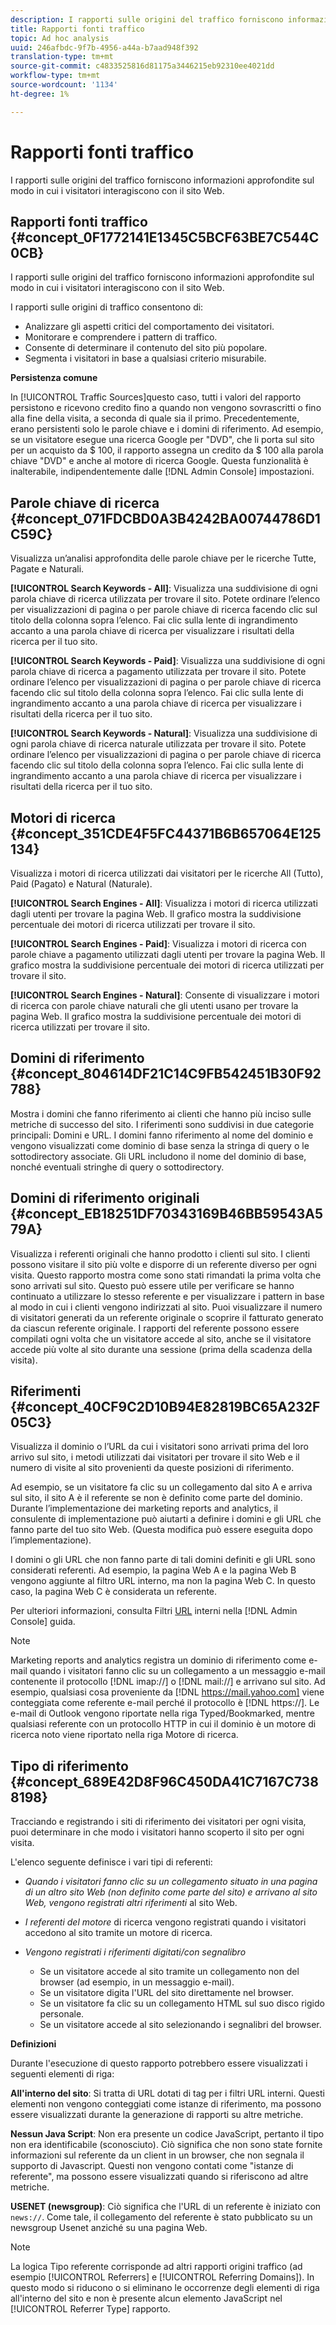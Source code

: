 ```yaml
---
description: I rapporti sulle origini del traffico forniscono informazioni approfondite sul modo in cui i visitatori interagiscono con il sito Web.
title: Rapporti fonti traffico
topic: Ad hoc analysis
uuid: 246afbdc-9f7b-4956-a44a-b7aad948f392
translation-type: tm+mt
source-git-commit: c4833525816d81175a3446215eb92310ee4021dd
workflow-type: tm+mt
source-wordcount: '1134'
ht-degree: 1%

---
```



# Rapporti fonti traffico

I rapporti sulle origini del traffico forniscono informazioni approfondite sul modo in cui i visitatori interagiscono con il sito Web.

## Rapporti fonti traffico {#concept_0F1772141E1345C5BCF63BE7C544C0CB}

I rapporti sulle origini del traffico forniscono informazioni approfondite sul modo in cui i visitatori interagiscono con il sito Web.

I rapporti sulle origini di traffico consentono di:

* Analizzare gli aspetti critici del comportamento dei visitatori.
* Monitorare e comprendere i pattern di traffico.
* Consente di determinare il contenuto del sito più popolare.
* Segmenta i visitatori in base a qualsiasi criterio misurabile.

**Persistenza comune**

In [!UICONTROL Traffic Sources]questo caso, tutti i valori del rapporto persistono e ricevono credito fino a quando non vengono sovrascritti o fino alla fine della visita, a seconda di quale sia il primo. Precedentemente, erano persistenti solo le parole chiave e i domini di riferimento. Ad esempio, se un visitatore esegue una ricerca Google per &quot;DVD&quot;, che li porta sul sito per un acquisto da $ 100, il rapporto assegna un credito da $ 100 alla parola chiave &quot;DVD&quot; e anche al motore di ricerca Google. Questa funzionalità è inalterabile, indipendentemente dalle [!DNL Admin Console] impostazioni.

## Parole chiave di ricerca {#concept_071FDCBD0A3B4242BA00744786D1C59C}

Visualizza un’analisi approfondita delle parole chiave per le ricerche Tutte, Pagate e Naturali.

<!-- 

c_reports_search_keyword.xml

 -->

**[!UICONTROL Search Keywords - All]**: Visualizza una suddivisione di ogni parola chiave di ricerca utilizzata per trovare il sito. Potete ordinare l’elenco per visualizzazioni di pagina o per parole chiave di ricerca facendo clic sul titolo della colonna sopra l’elenco. Fai clic sulla lente di ingrandimento accanto a una parola chiave di ricerca per visualizzare i risultati della ricerca per il tuo sito.

**[!UICONTROL Search Keywords - Paid]**: Visualizza una suddivisione di ogni parola chiave di ricerca a pagamento utilizzata per trovare il sito. Potete ordinare l’elenco per visualizzazioni di pagina o per parole chiave di ricerca facendo clic sul titolo della colonna sopra l’elenco. Fai clic sulla lente di ingrandimento accanto a una parola chiave di ricerca per visualizzare i risultati della ricerca per il tuo sito.

**[!UICONTROL Search Keywords - Natural]**: Visualizza una suddivisione di ogni parola chiave di ricerca naturale utilizzata per trovare il sito. Potete ordinare l’elenco per visualizzazioni di pagina o per parole chiave di ricerca facendo clic sul titolo della colonna sopra l’elenco. Fai clic sulla lente di ingrandimento accanto a una parola chiave di ricerca per visualizzare i risultati della ricerca per il tuo sito.

## Motori di ricerca {#concept_351CDE4F5FC44371B6B657064E125134}

Visualizza i motori di ricerca utilizzati dai visitatori per le ricerche All (Tutto), Paid (Pagato) e Natural (Naturale).

<!-- 

c_reports_search_engines.xml

 -->

**[!UICONTROL Search Engines - All]**: Visualizza i motori di ricerca utilizzati dagli utenti per trovare la pagina Web. Il grafico mostra la suddivisione percentuale dei motori di ricerca utilizzati per trovare il sito.

**[!UICONTROL Search Engines - Paid]**: Visualizza i motori di ricerca con parole chiave a pagamento utilizzati dagli utenti per trovare la pagina Web. Il grafico mostra la suddivisione percentuale dei motori di ricerca utilizzati per trovare il sito.

**[!UICONTROL Search Engines - Natural]**: Consente di visualizzare i motori di ricerca con parole chiave naturali che gli utenti usano per trovare la pagina Web. Il grafico mostra la suddivisione percentuale dei motori di ricerca utilizzati per trovare il sito.

## Domini di riferimento {#concept_804614DF21C14C9FB542451B30F92788}

<!-- 

c_reports_ref_domains.xml

 -->

Mostra i domini che fanno riferimento ai clienti che hanno più inciso sulle metriche di successo del sito. I riferimenti sono suddivisi in due categorie principali: Domini e URL. I domini fanno riferimento al nome del dominio e vengono visualizzati come dominio di base senza la stringa di query o le sottodirectory associate. Gli URL includono il nome del dominio di base, nonché eventuali stringhe di query o sottodirectory.

## Domini di riferimento originali {#concept_EB18251DF70343169B46BB59543A579A}

<!-- 

c_reports_original_ref_domains.xml

 -->

Visualizza i referenti originali che hanno prodotto i clienti sul sito. I clienti possono visitare il sito più volte e disporre di un referente diverso per ogni visita. Questo rapporto mostra come sono stati rimandati la prima volta che sono arrivati sul sito. Questo può essere utile per verificare se hanno continuato a utilizzare lo stesso referente e per visualizzare i pattern in base al modo in cui i clienti vengono indirizzati al sito. Puoi visualizzare il numero di visitatori generati da un referente originale o scoprire il fatturato generato da ciascun referente originale. I rapporti del referente possono essere compilati ogni volta che un visitatore accede al sito, anche se il visitatore accede più volte al sito durante una sessione (prima della scadenza della visita).

## Riferimenti {#concept_40CF9C2D10B94E82819BC65A232F05C3}

Visualizza il dominio o l’URL da cui i visitatori sono arrivati prima del loro arrivo sul sito, i metodi utilizzati dai visitatori per trovare il sito Web e il numero di visite al sito provenienti da queste posizioni di riferimento.

<!-- 

c_reports_referrers.xml

 -->

Ad esempio, se un visitatore fa clic su un collegamento dal sito A e arriva sul sito, il sito A è il referente se non è definito come parte del dominio. Durante l’implementazione dei marketing reports and analytics, il consulente di implementazione può aiutarti a definire i domini e gli URL che fanno parte del tuo sito Web. (Questa modifica può essere eseguita dopo l’implementazione).

I domini o gli URL che non fanno parte di tali domini definiti e gli URL sono considerati referenti. Ad esempio, la pagina Web A e la pagina Web B vengono aggiunte al filtro URL interno, ma non la pagina Web C. In questo caso, la pagina Web C è considerata un referente.

Per ulteriori informazioni, consulta Filtri [URL](https://docs.adobe.com/content/help/en/analytics/admin/admin-tools/internal-url-filter-admin.html) interni nella [!DNL Admin Console] guida.

>[!NOTE]
>
>Marketing reports and analytics registra un dominio di riferimento come e-mail quando i visitatori fanno clic su un collegamento a un messaggio e-mail contenente il protocollo [!DNL imap://] o [!DNL mail://] e arrivano sul sito. Ad esempio, qualsiasi cosa proveniente da [!DNL https://mail.yahoo.com] viene conteggiata come referente e-mail perché il protocollo è [!DNL https://]. Le e-mail di Outlook vengono riportate nella riga Typed/Bookmarked, mentre qualsiasi referente con un protocollo HTTP in cui il dominio è un motore di ricerca noto viene riportato nella riga Motore di ricerca.

## Tipo di riferimento {#concept_689E42D8F96C450DA41C7167C7388198}

Tracciando e registrando i siti di riferimento dei visitatori per ogni visita, puoi determinare in che modo i visitatori hanno scoperto il sito per ogni visita.

<!-- 

c_reports_ref_types.xml

 -->

L&#39;elenco seguente definisce i vari tipi di referenti:

* *Quando i visitatori fanno clic su un collegamento situato in una pagina di un altro sito Web (non definito come parte del sito) e arrivano al sito Web, vengono registrati altri riferimenti* al sito Web.
* *I referenti del motore* di ricerca vengono registrati quando i visitatori accedono al sito tramite un motore di ricerca.
* *Vengono registrati i riferimenti digitati/con segnalibro*

   * Se un visitatore accede al sito tramite un collegamento non del browser (ad esempio, in un messaggio e-mail).
   * Se un visitatore digita l&#39;URL del sito direttamente nel browser.
   * Se un visitatore fa clic su un collegamento HTML sul suo disco rigido personale.
   * Se un visitatore accede al sito selezionando i segnalibri del browser.

**Definizioni**

Durante l&#39;esecuzione di questo rapporto potrebbero essere visualizzati i seguenti elementi di riga:

**All&#39;interno del sito**: Si tratta di URL dotati di tag per i filtri URL interni. Questi elementi non vengono conteggiati come istanze di riferimento, ma possono essere visualizzati durante la generazione di rapporti su altre metriche.

**Nessun Java Script**: Non era presente un codice JavaScript, pertanto il tipo non era identificabile (sconosciuto). Ciò significa che non sono state fornite informazioni sul referente da un client in un browser, che non segnala il supporto di Javascript. Questi non vengono contati come &quot;istanze di referente&quot;, ma possono essere visualizzati quando si riferiscono ad altre metriche.

**USENET (newsgroup)**: Ciò significa che l&#39;URL di un referente è iniziato con `news://`. Come tale, il collegamento del referente è stato pubblicato su un newsgroup Usenet anziché su una pagina Web.

>[!NOTE]
>
>La logica Tipo referente corrisponde ad altri rapporti origini traffico (ad esempio [!UICONTROL Referrers] e [!UICONTROL Referring Domains]). In questo modo si riducono o si eliminano le occorrenze degli elementi di riga all&#39;interno del sito e non è presente alcun elemento JavaScript nel [!UICONTROL Referrer Type] rapporto.

